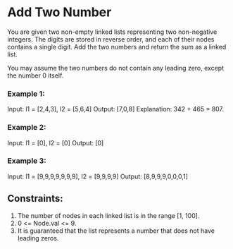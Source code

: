 # Add Two Number

You are given two non-empty linked lists representing two non-negative integers. The digits are stored in reverse order, and each of their nodes contains a single digit. Add the two numbers and return the sum as a linked list.

You may assume the two numbers do not contain any leading zero, except the number 0 itself.


### Example 1:
Input: l1 = [2,4,3], l2 = [5,6,4]
Output: [7,0,8]
Explanation: 342 + 465 = 807.

### Example 2:

Input: l1 = [0], l2 = [0]
Output: [0]

### Example 3:
Input: l1 = [9,9,9,9,9,9,9], l2 = [9,9,9,9]
Output: [8,9,9,9,0,0,0,1]

## Constraints:
1. The number of nodes in each linked list is in the range [1, 100].
2. 0 <= Node.val <= 9.
3. It is guaranteed that the list represents a number that does not have leading zeros.
